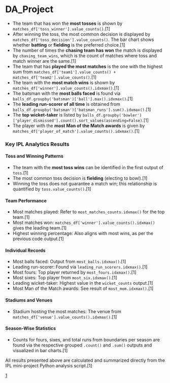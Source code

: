 # DA_Project

- The team that has won the **most tosses** is shown by `matches_df['toss_winner'].value_counts()`.[1]
- After winning the toss, the most common decision is displayed by `matches_df['toss_decision'].value_counts()`. The bar chart shows whether **batting** or **fielding** is the preferred choice.[1]
- The number of times the **chasing team has won** the match is displayed by `chasing_team_wins`, which is the count of matches where toss and match winner are the same.[1]
- The team that has **played the most matches** is the one with the highest sum from `matches_df['team1'].value_counts() + matches_df['team2'].value_counts()`.[1]
- The team with the **most match wins** is shown by `matches_df['winner'].value_counts().idxmax()`.[1]
- The batsman with the **most balls faced** is found via `balls_df.groupby('batsman')['ball'].max().idxmax()`.[1]
- The **leading run-scorer of all time** is obtained from `balls_df.groupby('batsman')['batsman_runs'].sum().idxmax()`.[1]
- The **top wicket-taker** is listed by `balls_df.groupby('bowler')['player_dismissed'].count().sort_values(ascending=False)`.[1]
- The player with the **most Man of the Match awards** is given by `matches_df['player_of_match'].value_counts().idxmax()`.[1]

### Key IPL Analytics Results

#### Toss and Winning Patterns
- The team with the **most toss wins** can be identified in the first output of `toss`.[1]
- The most common toss decision is **fielding** (electing to bowl).[1]
- Winning the toss does not guarantee a match win; this relationship is quantified by `toss.value_counts()`.[1]

#### Team Performance
- Most matches played: Refer to `most_matches_counts.idxmax()` for the top team.[1]
- Most matches won: `matches_df['winner'].value_counts().idxmax()` gives the leading team.[1]
- Highest winning percentage: Also aligns with most wins, as per the previous code output.[1]

#### Individual Records
- Most balls faced: Output from `most_balls.idxmax()`.[1]
- Leading run-scorer: Found via `leading_run_scorers.idxmax()`.[1]
- Most fours: Top player returned by `most_fours.idxmax()`.[1]
- Most sixes: Top player from `most_six.idxmax()`.[1]
- Leading wicket-taker: Highest value in the `wicket_counts` output.[1]
- Most Man of the Match awards: See result of `most_mom.idxmax()`.[1]

#### Stadiums and Venues
- Stadium hosting the most matches: The venue from `matches_df['venue'].value_counts().idxmax()`.[1]

#### Season-Wise Statistics
- Counts for fours, sixes, and total runs from boundaries per season are found via the respective grouped `.count()` and `.sum()` outputs and visualized in bar charts.[1]

All results presented above are calculated and summarized directly from the IPL mini-project Python analysis script.[1]

[1](https://ppl-ai-file-upload.s3.amazonaws.com/web/direct-files/attachments/97486039/d34da377-6570-4356-8b87-97643599a5bd/ipl_mini_project.py)
